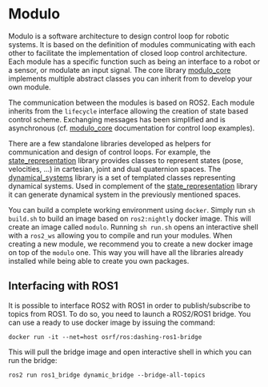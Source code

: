 # Modulo

Modulo is a software architecture to design control loop for robotic systems. It is based on the definition of modules communicating with each other to facilitate the implementation of closed loop control architecture. Each module has a specific function such as being an interface to a robot or a sensor, or modulate an input signal. The core library [modulo_core](./src/modulo_core) implements multiple abstract classes you can inherit from to develop your own module.

The communication between the modules is based on ROS2. Each module inherits from the `lifecycle` interface allowing the creation of state based control scheme. Exchanging messages has been simplified and is asynchronous (cf. [modulo_core](./src/modulo_core) documentation for control loop examples).

There are a few standalone libraries developed as helpers for communication and design of control loops. For example, the [state_representation](./lib/state_representation) library provides classes to represent states (pose, velocities, ...) in cartesian, joint and dual quaternion spaces. The [dynamical_systems](./lib/dynamical_systems) library is a set of templated classes representing dynamical systems. Used in complement of the [state_representation](./lib/state_representation) library it can generate dynamical system in the previously mentioned spaces.

You can build a complete working environment using `docker`. Simply run `sh build.sh` to build an image based on `ros2:nightly` docker image. This will create an image called `modulo`. Running `sh run.sh` opens an interactive shell with a `ros2_ws` allowing you to compile and run your modules. When creating a new module, we recommend you to create a new docker image on top of the `modulo` one. This way you will have all the libraries already installed while being able to create you own packages.

## Interfacing with ROS1

It is possible to interface ROS2 with ROS1 in order to publish/subscribe to topics from ROS1. To do so, you need to launch a ROS2/ROS1 bridge. You can use a ready to use docker image by issuing the command:

```
docker run -it --net=host osrf/ros:dashing-ros1-bridge
```

This will pull the bridge image and open interactive shell in which you can run the bridge:

```
ros2 run ros1_bridge dynamic_bridge --bridge-all-topics
```
